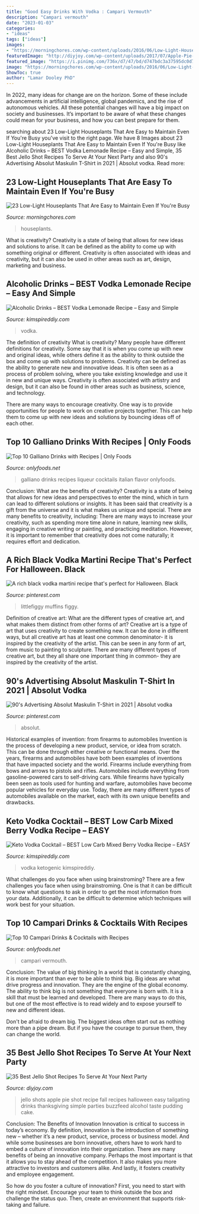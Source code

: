 ```yaml
---
title: "Good Easy Drinks With Vodka : Campari Vermouth"
description: "Campari vermouth"
date: "2023-01-03"
categories:
- "ideas"
tags: ["ideas"]
images:
- "https://morningchores.com/wp-content/uploads/2016/06/Low-Light-Houseplants.jpg"
featuredImage: "http://diyjoy.com/wp-content/uploads/2017/07/Apple-Pie-Jello-Shots.jpg"
featured_image: "https://i.pinimg.com/736x/d7/47/bd/d747bdc3a37595dc0d73b379b2dc9be0.jpg"
image: "https://morningchores.com/wp-content/uploads/2016/06/Low-Light-Houseplants.jpg"
ShowToc: true
author: "Lamar Dooley PhD"
---
```



In 2022, many ideas for change are on the horizon. Some of these include advancements in artificial intelligence, global pandemics, and the rise of autonomous vehicles. All these potential changes will have a big impact on society and businesses. It’s important to be aware of what these changes could mean for your business, and how you can best prepare for them.

	

		
searching about 23 Low-Light Houseplants That Are Easy to Maintain Even If You&#039;re Busy you've visit to the right page. We have 8 Images about 23 Low-Light Houseplants That Are Easy to Maintain Even If You&#039;re Busy like Alcoholic Drinks – BEST Vodka Lemonade Recipe – Easy and Simple, 35 Best Jello Shot Recipes To Serve At Your Next Party and also 90&#039;s Advertising Absolut Maskulin T-Shirt in 2021 | Absolut vodka. Read more:
		
    
## 23 Low-Light Houseplants That Are Easy To Maintain Even If You&#039;re Busy

<img loading=lazy src="https://morningchores.com/wp-content/uploads/2016/06/Low-Light-Houseplants.jpg" onerror="this.onerror=null;this.src='https://tse1.mm.bing.net/th?id=OIP.j7gaRT_Et_WUEGCkMaSFZgHaLH&amp;pid=15.1';" alt="23 Low-Light Houseplants That Are Easy to Maintain Even If You&#039;re Busy">

_Source: morningchores.com_

>houseplants. 

	

What is creativity?
Creativity is a state of being that allows for new ideas and solutions to arise. It can be defined as the ability to come up with something original or different. Creativity is often associated with ideas and creativity, but it can also be used in other areas such as art, design, marketing and business.

    
## Alcoholic Drinks – BEST Vodka Lemonade Recipe – Easy And Simple

<img loading=lazy src="https://kimspireddiy.com/wp-content/uploads/2021/05/alcohol-drinks-vodka-lemonade-1-1.jpg" onerror="this.onerror=null;this.src='https://tse1.mm.bing.net/th?id=OIP.-t5hGSI4oKk0J8H5TVrxZgHaPU&amp;pid=15.1';" alt="Alcoholic Drinks – BEST Vodka Lemonade Recipe – Easy and Simple">

_Source: kimspireddiy.com_

>vodka. 

	

The definition of creativity
What is creativity? Many people have different definitions for creativity. Some say that it is when you come up with new and original ideas, while others define it as the ability to think outside the box and come up with solutions to problems.
Creativity can be defined as the ability to generate new and innovative ideas. It is often seen as a process of problem solving, where you take existing knowledge and use it in new and unique ways. Creativity is often associated with artistry and design, but it can also be found in other areas such as business, science, and technology.

There are many ways to encourage creativity. One way is to provide opportunities for people to work on creative projects together. This can help them to come up with new ideas and solutions by bouncing ideas off of each other.

    
## Top 10 Galliano Drinks With Recipes | Only Foods

<img loading=lazy src="https://www.onlyfoods.net/wp-content/uploads/2017/08/Galliano-Drinks-Galliano-Liqueur.jpg" onerror="this.onerror=null;this.src='https://tse4.mm.bing.net/th?id=OIP.Jyv_dCRxC61O2W82s8j2vgHaJ4&amp;pid=15.1';" alt="Top 10 Galliano Drinks with Recipes | Only Foods">

_Source: onlyfoods.net_

>galliano drinks recipes liqueur cocktails italian flavor onlyfoods. 

	

Conclusion: What are the benefits of creativity?
Creativity is a state of being that allows for new ideas and perspectives to enter the mind, which in turn can lead to different solutions or insights. It has been said that creativity is a gift from the universe and it is what makes us unique and special. There are many benefits to creativity, including: 
There are many ways to increase your creativity, such as spending more time alone in nature, learning new skills, engaging in creative writing or painting, and practicing meditation. However, it is important to remember that creativity does not come naturally; it requires effort and dedication.

    
## A Rich Black Vodka Martini Recipe That&#039;s Perfect For Halloween. Black

<img loading=lazy src="https://i.pinimg.com/736x/d7/47/bd/d747bdc3a37595dc0d73b379b2dc9be0.jpg" onerror="this.onerror=null;this.src='https://tse3.mm.bing.net/th?id=OIP.Gily65W3VGiYlkADI2LSYQHaLG&amp;pid=15.1';" alt="A rich black vodka martini recipe that&#039;s perfect for Halloween. Black">

_Source: pinterest.com_

>littlefiggy muffins figgy. 

	

Definition of creative art: What are the different types of creative art, and what makes them distinct from other forms of art?
Creative art is a type of art that uses creativity to create something new. It can be done in different ways, but all creative art has at least one common denominator- it is inspired by the creativity of the artist. This can be seen in any form of art, from music to painting to sculpture. There are many different types of creative art, but they all share one important thing in common- they are inspired by the creativity of the artist.

    
## 90&#039;s Advertising Absolut Maskulin T-Shirt In 2021 | Absolut Vodka

<img loading=lazy src="https://i.pinimg.com/736x/25/44/a0/2544a0907c95d3e5b7719511dd375527.jpg" onerror="this.onerror=null;this.src='https://tse1.mm.bing.net/th?id=OIP.iqu8OQfk7e226pSqaTHQkwHaKc&amp;pid=15.1';" alt="90&#039;s Advertising Absolut Maskulin T-Shirt in 2021 | Absolut vodka">

_Source: pinterest.com_

>absolut. 

	

Historical examples of invention: from firearms to automobiles
Invention is the process of developing a new product, service, or idea from scratch. This can be done through either creative or functional means. Over the years, firearms and automobiles have both been examples of inventions that have impacted society and the world. Firearms include everything from bows and arrows to pistols and rifles. Automobiles include everything from gasoline-powered cars to self-driving cars. While firearms have typically been seen as tools used for hunting and warfare, automobiles have become popular vehicles for everyday use. Today, there are many different types of automobiles available on the market, each with its own unique benefits and drawbacks.

    
## Keto Vodka Cocktail – BEST Low Carb Mixed Berry Vodka Recipe – EASY

<img loading=lazy src="https://kimspireddiy.com/wp-content/uploads/2020/06/keto-mixed-berries-vodka-cocktail-1-1.jpg" onerror="this.onerror=null;this.src='https://tse1.mm.bing.net/th?id=OIP.fLD2L-5-RLnyhI3kzCNHOwHaLH&amp;pid=15.1';" alt="Keto Vodka Cocktail – BEST Low Carb Mixed Berry Vodka Recipe – EASY">

_Source: kimspireddiy.com_

>vodka ketogenic kimspireddiy. 

	

What challenges do you face when using brainstroming?
There are a few challenges you face when using brainstroming. One is that it can be difficult to know what questions to ask in order to get the most information from your data. Additionally, it can be difficult to determine which techniques will work best for your situation.

    
## Top 10 Campari Drinks &amp; Cocktails With Recipes

<img loading=lazy src="https://www.onlyfoods.net/wp-content/uploads/2017/04/Manhattan-Cocktail-with-Campari-Bitters.jpg" onerror="this.onerror=null;this.src='https://tse2.mm.bing.net/th?id=OIP.CCV4Jz6u3hrRCLEQK3Y5iwHaLE&amp;pid=15.1';" alt="Top 10 Campari Drinks &amp; Cocktails with Recipes">

_Source: onlyfoods.net_

>campari vermouth. 

	

Conclusion: The value of big thinking
In a world that is constantly changing, it is more important than ever to be able to think big. Big ideas are what drive progress and innovation. They are the engine of the global economy.
The ability to think big is not something that everyone is born with. It is a skill that must be learned and developed. There are many ways to do this, but one of the most effective is to read widely and to expose yourself to new and different ideas.

Don't be afraid to dream big. The biggest ideas often start out as nothing more than a pipe dream. But if you have the courage to pursue them, they can change the world.

    
## 35 Best Jello Shot Recipes To Serve At Your Next Party

<img loading=lazy src="http://diyjoy.com/wp-content/uploads/2017/07/Apple-Pie-Jello-Shots.jpg" onerror="this.onerror=null;this.src='https://tse1.mm.bing.net/th?id=OIP.pyxnnCM7sxmXSEwqaZijlQHaLH&amp;pid=15.1';" alt="35 Best Jello Shot Recipes To Serve At Your Next Party">

_Source: diyjoy.com_

>jello shots apple pie shot recipe fall recipes halloween easy tailgating drinks thanksgiving simple parties buzzfeed alcohol taste pudding cake. 

	

Conclusion: The Benefits of Innovation
Innovation is critical to success in today’s economy. By definition, innovation is the introduction of something new – whether it’s a new product, service, process or business model. And while some businesses are born innovative, others have to work hard to embed a culture of innovation into their organization.
There are many benefits of being an innovative company. Perhaps the most important is that it allows you to stay ahead of the competition. It also makes you more attractive to investors and customers alike. And lastly, it fosters creativity and employee engagement.

So how do you foster a culture of innovation? First, you need to start with the right mindset. Encourage your team to think outside the box and challenge the status quo. Then, create an environment that supports risk-taking and failure.

